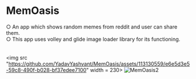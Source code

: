 # MemOasis
○ An app which shows random memes from reddit and user can share them.  
○ This app uses volley and glide image loader library for its functioning.<br><br>  
<img src "https://github.com/YadavYashvant/MemOasis/assets/113130559/e6e5d3e5-59c8-490f-b028-bf37edee7100" width = 230>
![MemOasis2](https://github.com/YadavYashvant/MemOasis/assets/113130559/8c50e8ef-1fa8-4d3c-bef6-f8ae7aa12c23)
